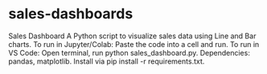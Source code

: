 # sales-dashboards
Sales Dashboard A Python script to visualize sales data using Line and Bar charts.  To run in Jupyter/Colab: Paste the code into a cell and run. To run in VS Code: Open terminal, run python sales_dashboard.py. Dependencies: pandas, matplotlib. Install via pip install -r requirements.txt.
